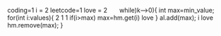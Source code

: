 coding=1
i = 2
leetcode=1
love = 2
​
​
​
​
​
​
while)k-->0){
int max=min_value;
for(int i:values){  2 1 1
if(i>max)
max=hm.get(i) love
}
al.add(max); i love
hm.remove(max);
}
​
​
​